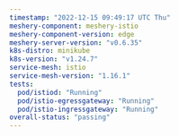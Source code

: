 ```yaml
---
timestamp: "2022-12-15 09:49:17 UTC Thu"
meshery-component: meshery-istio
meshery-component-version: edge
meshery-server-version: "v0.6.35"
k8s-distro: minikube
k8s-version: "v1.24.7"
service-mesh: istio
service-mesh-version: "1.16.1"
tests:
  pod/istiod: "Running"
  pod/istio-egressgateway: "Running"
  pod/istio-ingressgateway: "Running"
overall-status: "passing"
---
```

